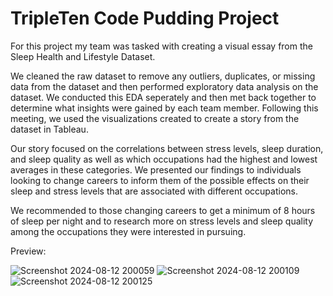 # TripleTen Code Pudding Project

For this project my team was tasked with creating a visual essay from the Sleep Health and Lifestyle Dataset.

We cleaned the raw dataset to remove any outliers, duplicates, or missing data from the dataset and then performed exploratory data analysis on the dataset. We conducted this EDA seperately and then met back together to determine what insights were gained by each team member. Following this meeting, we used the visualizations created to create a story from the dataset in Tableau. 

Our story focused on the correlations between stress levels, sleep duration, and sleep quality as well as which occupations had the highest and lowest averages in these categories. We presented our findings to individuals looking to change careers to inform them of the possible effects on their sleep and stress levels that are associated with different occupations.

We recommended to those changing careers to get a minimum of 8 hours of sleep per night and to research more on stress levels and sleep quality among the occupations they were interested in pursuing.

Preview:

![Screenshot 2024-08-12 200059](https://github.com/user-attachments/assets/18b815e2-e2f0-4861-ab18-5a737c1e157e)
![Screenshot 2024-08-12 200109](https://github.com/user-attachments/assets/ffad1f04-0ecc-45f3-b972-5fcd604330a4)
![Screenshot 2024-08-12 200125](https://github.com/user-attachments/assets/2ffb6257-ac5a-41e6-b0dc-300d717160db)
